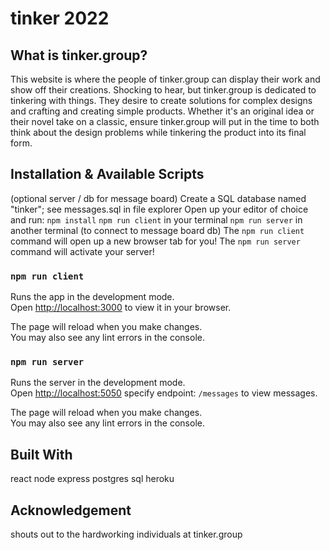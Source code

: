# tinker 2022

## What is tinker.group?

This website is where the people of tinker.group can display their work and show off their creations. Shocking to hear, but tinker.group is dedicated to tinkering with things. They desire to create solutions for complex designs and crafting and creating simple products. Whether it's an original idea or their novel take on a classic, ensure tinker.group will put in the time to both think about the design problems while tinkering the product into its final form.

## Installation & Available Scripts

(optional server / db for message board)
Create a SQL database named "tinker"; see messages.sql in file explorer
Open up your editor of choice and run: `npm install`
`npm run client` in your terminal
`npm run server` in another terminal (to connect to message board db)
The `npm run client` command will open up a new browser tab for you!
The `npm run server` command will activate your server!

### `npm run client`

Runs the app in the development mode.\
Open [http://localhost:3000](http://localhost:3000) to view it in your browser.

The page will reload when you make changes.\
You may also see any lint errors in the console.

### `npm run server`

Runs the server in the development mode.\
Open [http://localhost:5050](http://localhost:5050) specify endpoint: `/messages` to view messages.

The page will reload when you make changes.\
You may also see any lint errors in the console.

## Built With

react
node
express
postgres sql
heroku

## Acknowledgement

shouts out to the hardworking individuals at tinker.group